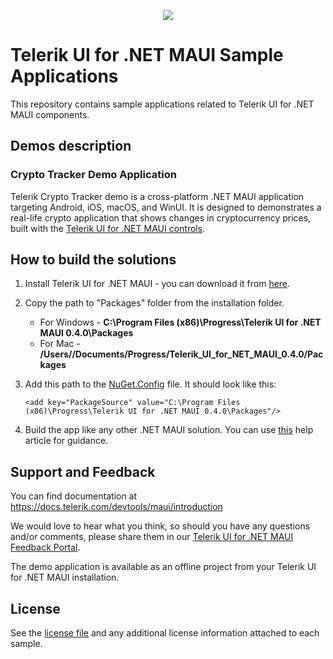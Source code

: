<p align="center"> <img src="../main/Images/Telerik-UI-For-MAUI-CryptoTracker-Image.png"/></p>

# Telerik UI for .NET MAUI Sample Applications

This repository contains sample applications related to Telerik UI for .NET MAUI components.

## Demos description

### Crypto Tracker Demo Application

Telerik Crypto Tracker demo is a cross-platform .NET MAUI application targeting Android, iOS, macOS, and WinUI. It is designed to demonstrates a real-life crypto application that shows changes in cryptocurrency prices, built with the [Telerik UI for .NET MAUI controls](https://www.telerik.com/maui-ui).

## How to build the solutions

1. Install Telerik UI for .NET MAUI - you can download it from [here](https://www.telerik.com/try/ui-for-maui). 
1. Copy the path to "Packages" folder from the installation folder.
    - For Windows - **C:\Program Files (x86)\Progress\Telerik UI for .NET MAUI 0.4.0\Packages**
    - For Mac - **/Users/<Your User Name>/Documents/Progress/Telerik_UI_for_NET_MAUI_0.4.0/Packages**
1. Add this path to the [NuGet.Config](../main/Samples/NuGet.Config) file. It should look like this:

     `<add key="PackageSource" value="C:\Program Files (x86)\Progress\Telerik UI for .NET MAUI 0.4.0\Packages"/>`
1. Build the app like any other .NET MAUI solution. You can use [this](https://docs.telerik.com/devtools/maui/demos-and-sample-apps/crypto-app) help article for guidance.

## Support and Feedback

You can find documentation at https://docs.telerik.com/devtools/maui/introduction

We would love to hear what you think, so should you have any questions and/or comments, please share them in our [Telerik UI for .NET MAUI Feedback Portal](https://feedback.telerik.com/maui).

The demo application is available as an offline project from your Telerik UI for .NET MAUI installation.

## License

See the [license file](LICENSE.md) and any additional license information attached to each sample.

